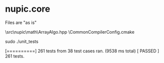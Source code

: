 # nupic.core

Files are "as is"

\src\nupic\math\ArrayAlgo.hpp
\CommonCompilerConfig.cmake


sudo ./unit_tests

[==========] 261 tests from 38 test cases ran. (9538 ms total)
[  PASSED  ] 261 tests.

